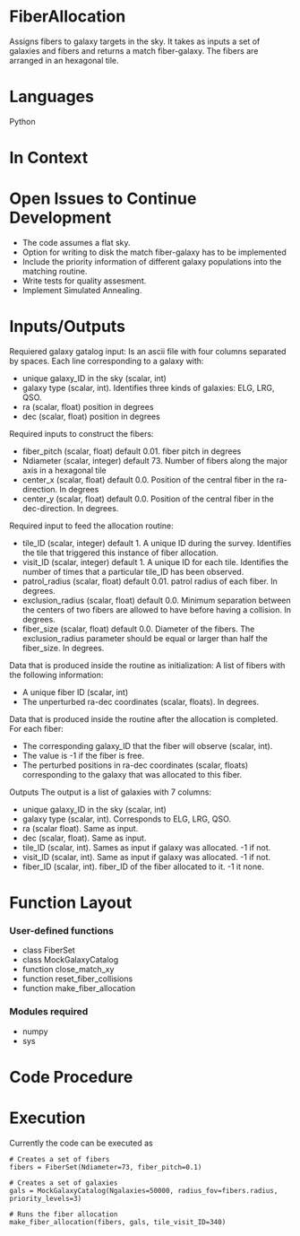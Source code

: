 FiberAllocation
=======

Assigns fibers to galaxy targets in the sky. It takes as inputs a set of galaxies and fibers and returns
a match fiber-galaxy. The fibers are arranged in an hexagonal tile.

Languages
=========

Python

In Context
===========

Open Issues to Continue Development
===================================

* The code assumes a flat sky.
* Option for writing to disk the match fiber-galaxy has to be implemented
* Include the priority information of different galaxy populations into the matching routine.
* Write tests for quality assesment.
* Implement Simulated Annealing.

Inputs/Outputs
==============

Requiered galaxy gatalog input:
Is an ascii file with four columns separated by spaces. Each line corresponding to a galaxy with:
* unique galaxy_ID in the sky (scalar, int)
* galaxy type (scalar, int). Identifies three kinds of galaxies: ELG, LRG, QSO.
* ra (scalar, float) position in degrees
* dec (scalar, float) position in degrees

Required inputs to construct the fibers:
* fiber_pitch (scalar, float) default 0.01. fiber pitch in degrees
* Ndiameter (scalar, integer) default 73. Number of fibers along the major axis in a hexagonal tile
* center_x (scalar, float) default 0.0. Position of the central fiber in the ra-direction. In degrees
* center_y (scalar, float) default 0.0. Position of the central fiber in the dec-direction. In degrees.


Required input to feed the allocation routine:
* tile_ID (scalar, integer) default 1. A unique ID during the survey. Identifies the tile that triggered this instance of fiber allocation.
* visit_ID (scalar, integer) default 1. A unique ID for each tile. Identifies the number of times that a particular tile_ID has been observed. 
* patrol_radius (scalar, float) default 0.01. patrol radius of each fiber. In degrees.
* exclusion_radius (scalar, float) default 0.0. Minimum separation between the centers of two fibers are allowed to have before having a collision. In degrees.
* fiber_size (scalar, float) default 0.0. Diameter of the fibers. The exclusion_radius parameter should be equal or larger than half the fiber_size. In degrees.


Data that is produced inside the routine as initialization:
A list of fibers with the following information:
* A unique fiber ID (scalar, int)
* The unperturbed ra-dec coordinates (scalar, floats). In degrees.

Data that is produced inside the routine after the allocation is completed.
For each fiber:
* The corresponding galaxy_ID that the fiber will observe (scalar, int). 
* The value is -1 if the fiber is free.
* The perturbed positions in ra-dec coordinates (scalar, floats) corresponding
  to the galaxy that was allocated to this fiber.

Outputs
The output is a list of galaxies with 7 columns:
* unique galaxy_ID in the sky (scalar, int)
* galaxy type (scalar, int). Corresponds to ELG, LRG, QSO.
* ra (scalar float). Same as input.
* dec (scalar, float). Same as input.
* tile_ID (scalar, int). Sames as input if galaxy was allocated. -1 if not.
* visit_ID (scalar, int). Same as input if galaxy was allocated. -1 if not.
* fiber_ID (scalar, int). fiber_ID of the fiber allocated to it. -1 it none.
 

Function Layout
===============

### User-defined functions
* class FiberSet
* class MockGalaxyCatalog
* function close_match_xy
* function reset_fiber_collisions
* function make_fiber_allocation

### Modules required
* numpy
* sys

Code Procedure
==============

Execution
=========
Currently the code can be executed as
```
# Creates a set of fibers
fibers = FiberSet(Ndiameter=73, fiber_pitch=0.1)

# Creates a set of galaxies
gals = MockGalaxyCatalog(Ngalaxies=50000, radius_fov=fibers.radius, priority_levels=3)

# Runs the fiber allocation
make_fiber_allocation(fibers, gals, tile_visit_ID=340)
```
